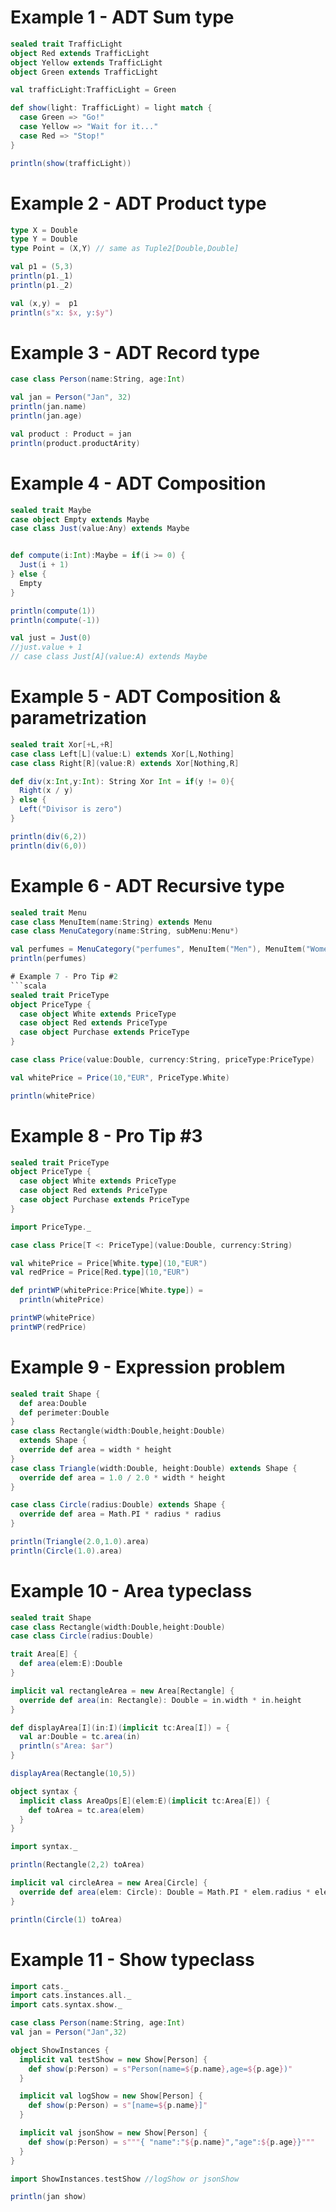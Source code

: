 
# Example 1 - ADT Sum type
```scala
sealed trait TrafficLight
object Red extends TrafficLight
object Yellow extends TrafficLight
object Green extends TrafficLight

val trafficLight:TrafficLight = Green

def show(light: TrafficLight) = light match {
  case Green => "Go!"
  case Yellow => "Wait for it..."
  case Red => "Stop!"
}

println(show(trafficLight))
```

# Example 2 - ADT Product type
```scala
type X = Double
type Y = Double
type Point = (X,Y) // same as Tuple2[Double,Double]

val p1 = (5,3)
println(p1._1)
println(p1._2)

val (x,y) =  p1
println(s"x: $x, y:$y")
```

# Example 3 - ADT Record type
```scala
case class Person(name:String, age:Int)

val jan = Person("Jan", 32)
println(jan.name)
println(jan.age)

val product : Product = jan
println(product.productArity)
```

# Example 4 - ADT Composition
```scala
sealed trait Maybe
case object Empty extends Maybe
case class Just(value:Any) extends Maybe


def compute(i:Int):Maybe = if(i >= 0) {
  Just(i + 1)
} else {
  Empty
}

println(compute(1))
println(compute(-1))

val just = Just(0)
//just.value + 1
// case class Just[A](value:A) extends Maybe
```

# Example 5 - ADT Composition & parametrization
```scala
sealed trait Xor[+L,+R]
case class Left[L](value:L) extends Xor[L,Nothing]
case class Right[R](value:R) extends Xor[Nothing,R]

def div(x:Int,y:Int): String Xor Int = if(y != 0){
  Right(x / y)
} else {
  Left("Divisor is zero")
}

println(div(6,2))
println(div(6,0))
```

# Example 6 - ADT Recursive type
```scala
sealed trait Menu
case class MenuItem(name:String) extends Menu
case class MenuCategory(name:String, subMenu:Menu*)

val perfumes = MenuCategory("perfumes", MenuItem("Men"), MenuItem("Women"))
println(perfumes)

# Example 7 - Pro Tip #2
```scala
sealed trait PriceType
object PriceType {
  case object White extends PriceType
  case object Red extends PriceType
  case object Purchase extends PriceType
}

case class Price(value:Double, currency:String, priceType:PriceType)

val whitePrice = Price(10,"EUR", PriceType.White)

println(whitePrice)
```

# Example 8 - Pro Tip #3
```scala
sealed trait PriceType
object PriceType {
  case object White extends PriceType
  case object Red extends PriceType
  case object Purchase extends PriceType
}

import PriceType._

case class Price[T <: PriceType](value:Double, currency:String)

val whitePrice = Price[White.type](10,"EUR")
val redPrice = Price[Red.type](10,"EUR")

def printWP(whitePrice:Price[White.type]) =
  println(whitePrice)

printWP(whitePrice)
printWP(redPrice)
```

# Example 9 - Expression problem
```scala
sealed trait Shape {
  def area:Double
  def perimeter:Double
}
case class Rectangle(width:Double,height:Double)
  extends Shape {
  override def area = width * height
}
case class Triangle(width:Double, height:Double) extends Shape {
  override def area = 1.0 / 2.0 * width * height
}

case class Circle(radius:Double) extends Shape {
  override def area = Math.PI * radius * radius
}

println(Triangle(2.0,1.0).area)
println(Circle(1.0).area)
```

# Example 10 - Area typeclass
```scala
sealed trait Shape
case class Rectangle(width:Double,height:Double)
case class Circle(radius:Double)

trait Area[E] {
  def area(elem:E):Double
}

implicit val rectangleArea = new Area[Rectangle] {
  override def area(in: Rectangle): Double = in.width * in.height
}

def displayArea[I](in:I)(implicit tc:Area[I]) = {
  val ar:Double = tc.area(in)
  println(s"Area: $ar")
}

displayArea(Rectangle(10,5))

object syntax {
  implicit class AreaOps[E](elem:E)(implicit tc:Area[E]) {
    def toArea = tc.area(elem)
  }
}

import syntax._

println(Rectangle(2,2) toArea)

implicit val circleArea = new Area[Circle] {
  override def area(elem: Circle): Double = Math.PI * elem.radius * elem.radius
}

println(Circle(1) toArea)
```

# Example 11 - Show typeclass
```scala
import cats._
import cats.instances.all._
import cats.syntax.show._

case class Person(name:String, age:Int)
val jan = Person("Jan",32)

object ShowInstances {
  implicit val testShow = new Show[Person] {
    def show(p:Person) = s"Person(name=${p.name},age=${p.age})"
  }

  implicit val logShow = new Show[Person] {
    def show(p:Person) = s"[name=${p.name}]"
  }

  implicit val jsonShow = new Show[Person] {
    def show(p:Person) = s"""{ "name":"${p.name}","age":${p.age}}"""
  }
}

import ShowInstances.testShow //logShow or jsonShow

println(jan show)
```
